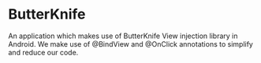 # ButterKnife
An application which makes use of ButterKnife View injection library in Android.
We make use of @BindView and @OnClick annotations to simplify and reduce our code.
